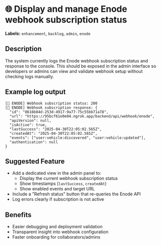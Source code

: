 # 🌐 Display and manage Enode webhook subscription status

**Labels:** `enhancement`, `backlog`, `admin`, `enode`

## Description

The system currently logs the Enode webhook subscription status and response to the console. This should be exposed in the admin interface so developers or admins can view and validate webhook setup without checking logs manually.

## Example log output

```
[📡 ENODE] Webhook subscription status: 200
[📡 ENODE] Webhook subscription response: {
  "id": "8616b84d-253d-4917-9a77-75c55bb71a78",
  "url": "https://95bcf61e0e04.ngrok.app/backend/api/webhook/enode",
  "apiVersion": null,
  "isActive": true,
  "lastSuccess": "2025-04-30T22:05:02.565Z",
  "createdAt": "2025-04-30T22:05:02.565Z",
  "events": ["user:vehicle:discovered", "user:vehicle:updated"],
  "authentication": null
}
```

## Suggested Feature

- Add a dedicated view in the admin panel to:
  - Display the current webhook subscription status
  - Show timestamps (`lastSuccess`, `createdAt`)
  - Show enabled events and target URL
- Include a "Refresh status" button that re-queries the Enode API
- Log errors clearly if subscription is not active

## Benefits

- Easier debugging and deployment validation
- Transparent insight into webhook configuration
- Faster onboarding for collaborators/admins

